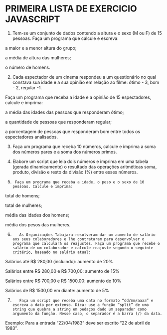 # PRIMEIRA LISTA DE EXERCICIO JAVASCRIPT

1.  Tem-se um conjunto de dados contendo a altura e o sexo (M ou F) de 15 pessoas. Faça um programa que calcule e escreva:

a maior e a menor altura do grupo;

a média de altura das mulheres;

o número de homens.

2.  Cada espectador de um cinema respondeu a um questionário no qual constava sua idade e a sua opinião em relação ao filme: ótimo - 3, bom - 2, regular -1.

Faça um programa que receba a idade e a opinião de 15 espectadores, calcule e imprima:

a média das idades das pessoas que responderam ótimo;

a quantidade de pessoas que responderam regular;

a porcentagem de pessoas que responderam bom entre todos os espectadores analisados.

3.  Faça um programa que receba 10 números, calcule e imprima a soma dos números pares e a soma dos números primos.

4.  Elabore um script que leia dois números e imprima em uma tabela (gerada dinamicamente) o resultado das operações aritméticas soma, produto, divisão e resto da divisão (%) entre esses números.

5.      Faça um programa que receba a idade, o peso e o sexo de 10 pessoas. Calcule e imprima:

total de homens;

total de mulheres;

média das idades dos homens;

média dos pesos das mulheres.

6.        As Organizações Tabajara resolveram dar um aumento de salário aos seus colaboradores e lhe contrataram para desenvolver o programa que calculará os reajustes. Faça um programa que recebe o salário de um colaborador e calcule reajuste segundo o seguinte critério, baseado no salário atual:

Salários até R$ 280,00 (incluindo): aumento de 20%

Salários entre R$ 280,00 e R$ 700,00: aumento de 15%

Salários entre R$ 700,00 e R$ 1500,00: aumento de 10%

Salários de R$ 1500,00 em diante: aumento de 5%

7.        Faça um script que receba uma data no formato “dd/mm/aaaa” e escreva a data por extenso. Dica: use a função “split” de uma string que quebra a string em pedaços dado um separador como argumento da função. Nesse caso, o separador é a barra (/) da data.

Exemplo: Para a entrada “22/04/1983” deve ser escrito “22 de abril de 1983”.
